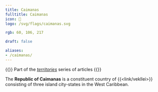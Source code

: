```yaml
---
title: Caimanas
fulltitle: Caimanas
icon: 🌴
logo: /svg/flags/caimanas.svg

rgb: 60, 106, 217

draft: false

aliases:
- /caimanas/
---
```

{{<note series>}}
 Part of the *[territories](/territories/)* series of articles
{{</note>}}

The **Republic of Caimanas** is a constituent country of {{<link/vekllei>}} consisting of three island city-states in the West Caribbean.